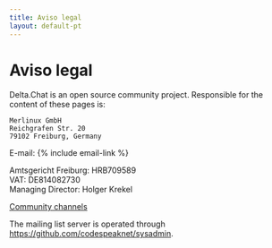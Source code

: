 ```yaml
---
title: Aviso legal
layout: default-pt
---
```




<!-- GENERATED FILE -- DO NOT EDIT -->



# Aviso legal

Delta.Chat is an open source community project. Responsible for the content of these pages is:

    Merlinux GmbH
    Reichgrafen Str. 20
    79102 Freiburg, Germany

E-mail: {% include email-link %}

Amtsgericht Freiburg: HRB709589  
VAT: DE814082730  
Managing Director: Holger Krekel

[Community channels](contribute)

The mailing list server is operated through <https://github.com/codespeaknet/sysadmin>.
